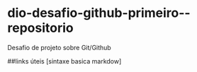 # dio-desafio-github-primeiro--repositorio
Desafio de projeto sobre Git/Github

##links úteis 
[sintaxe basica markdow]
